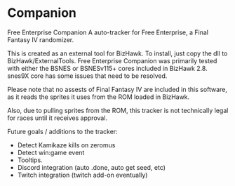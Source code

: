 # Companion
Free Enterprise Companion
A auto-tracker for Free Enterprise, a Final Fantasy IV randomizer.

This is created as an external tool for BizHawk. To install, just copy the dll to BizHawk/ExternalTools.
Free Enterprise Companion was primarily tested with either the BSNES or BSNESv115+ cores included in BizHawk 2.8. snes9X core has some issues that need to be resolved.

Please note that no assests of Final Fantasy IV are included in this software, as it reads the sprites it uses from the ROM loaded in BizHawk.

Also, due to pulling sprites from the ROM, this tracker is not technically legal for races until it receives approval.

Future goals / additions to the tracker:
- Detect Kamikaze kills on zeromus
- Detect win:game event
- Tooltips.
- Discord integration (auto .done, auto get seed, etc)
- Twitch integration (twitch add-on eventually)
